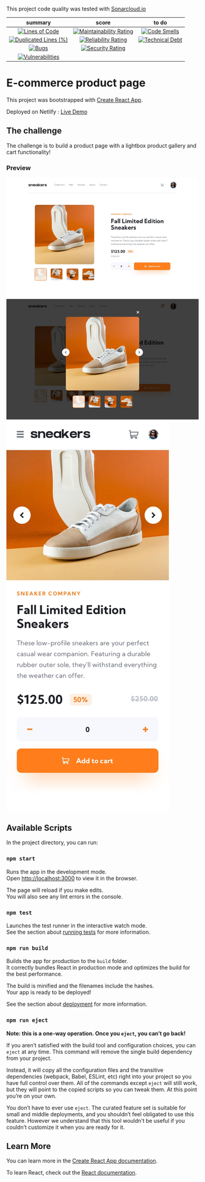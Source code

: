 This project code quality was tested with [Sonarcloud.io](https://sonarcloud.io/summary/overall?id=Webnume_ecommerce-product-page-React)




|                                                                                                    summary                                                                                                    |                                                                                                 score                                                                                                 |                                                                                           to do                                                                                           |
| :-----------------------------------------------------------------------------------------------------------------------------------------------------------------------------------------------------------: | :---------------------------------------------------------------------------------------------------------------------------------------------------------------------------------------------------: | :----------------------------------------------------------------------------------------------------------------------------------------------------------------------------------------: |
|              [![Lines of Code](https://sonarcloud.io/api/project_badges/measure?project=Webnume_ecommerce-product-page-React&metric=ncloc)](https://sonarcloud.io/summary/new_code?id=Webnume_ecommerce-product-page-React)              |  [![Maintainability Rating](https://sonarcloud.io/api/project_badges/measure?project=Webnume_ecommerce-product-page-React&metric=sqale_rating)](https://sonarcloud.io/summary/new_code?id=Webnume_ecommerce-product-page-React)  |  [![Code Smells](https://sonarcloud.io/api/project_badges/measure?project=Webnume_ecommerce-product-page-React&metric=code_smells)](https://sonarcloud.io/summary/new_code?id=Webnume_ecommerce-product-page-React)  |
| [![Duplicated Lines (%)](https://sonarcloud.io/api/project_badges/measure?project=Webnume_ecommerce-product-page-React&metric=duplicated_lines_density)](https://sonarcloud.io/summary/new_code?id=Webnume_ecommerce-product-page-React) | [![Reliability Rating](https://sonarcloud.io/api/project_badges/measure?project=Webnume_ecommerce-product-page-React&metric=reliability_rating)](https://sonarcloud.io/summary/new_code?id=Webnume_ecommerce-product-page-React) | [![Technical Debt](https://sonarcloud.io/api/project_badges/measure?project=Webnume_ecommerce-product-page-React&metric=sqale_index)](https://sonarcloud.io/summary/new_code?id=Webnume_ecommerce-product-page-React) |
|                   [![Bugs](https://sonarcloud.io/api/project_badges/measure?project=Webnume_ecommerce-product-page-React&metric=bugs)](https://sonarcloud.io/summary/new_code?id=Webnume_ecommerce-product-page-React)                   |    [![Security Rating](https://sonarcloud.io/api/project_badges/measure?project=Webnume_ecommerce-product-page-React&metric=security_rating)](https://sonarcloud.io/summary/new_code?id=Webnume_ecommerce-product-page-React)    |                                                                                                                                                                                            |
|        [![Vulnerabilities](https://sonarcloud.io/api/project_badges/measure?project=Webnume_ecommerce-product-page-React&metric=vulnerabilities)](https://sonarcloud.io/summary/new_code?id=Webnume_ecommerce-product-page-React)   

# E-commerce product page

This project was bootstrapped with [Create React App](https://github.com/facebook/create-react-app).

Deployed on Netlify : [Live Demo](https://loquacious-pothos-f79409.netlify.app/)

## The challenge

The challenge is to build a product page with a lightbox product gallery and cart functionality!

### Preview

![Design preview for e-commerce product page](./src/assets/images//preview.jpg)
![Design preview for e-commerce product page](./src/assets/images//preview2.jpg)
![Design preview for e-commerce product page](./src/assets/images//preview3.jpg)


## Available Scripts

In the project directory, you can run:

### `npm start`

Runs the app in the development mode.\
Open [http://localhost:3000](http://localhost:3000) to view it in the browser.

The page will reload if you make edits.\
You will also see any lint errors in the console.

### `npm test`

Launches the test runner in the interactive watch mode.\
See the section about [running tests](https://facebook.github.io/create-react-app/docs/running-tests) for more information.

### `npm run build`

Builds the app for production to the `build` folder.\
It correctly bundles React in production mode and optimizes the build for the best performance.

The build is minified and the filenames include the hashes.\
Your app is ready to be deployed!

See the section about [deployment](https://facebook.github.io/create-react-app/docs/deployment) for more information.

### `npm run eject`

**Note: this is a one-way operation. Once you `eject`, you can’t go back!**

If you aren’t satisfied with the build tool and configuration choices, you can `eject` at any time. This command will remove the single build dependency from your project.

Instead, it will copy all the configuration files and the transitive dependencies (webpack, Babel, ESLint, etc) right into your project so you have full control over them. All of the commands except `eject` will still work, but they will point to the copied scripts so you can tweak them. At this point you’re on your own.

You don’t have to ever use `eject`. The curated feature set is suitable for small and middle deployments, and you shouldn’t feel obligated to use this feature. However we understand that this tool wouldn’t be useful if you couldn’t customize it when you are ready for it.

## Learn More

You can learn more in the [Create React App documentation](https://facebook.github.io/create-react-app/docs/getting-started).

To learn React, check out the [React documentation](https://reactjs.org/).
